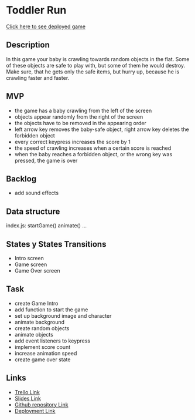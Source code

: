 # Toddler Run

[Click here to see deployed game](http://github.com)

## Description

In this game your baby is crawling towards random objects in the flat. Some of these objects are safe to play with, but some of them he would destroy. Make sure, that he gets only the safe items, but hurry up, because he is crawling faster and faster.

## MVP

- the game has a baby crawling from the left of the screen
- objects appear randomly from the right of the screen
- the objects have to be removed in the appearing order
- left arrow key removes the baby-safe object, right arrow key deletes the forbidden object
- every correct keypress increases the score by 1
- the speed of crawling increases when a certain score is reached
- when the baby reaches a forbidden object, or the wrong key was pressed, the game is over

## Backlog

- add sound effects

## Data structure

index.js:
startGame()
animate()
...

## States y States Transitions

- Intro screen
- Game screen
- Game Over screen

## Task

- create Game Intro
- add function to start the game
- set up background image and character
- animate background
- create random objects
- animate objects
- add event listeners to keypress
- implement score count
- increase animation speed
- create game over state

## Links

- [Trello Link](https://trello.com)
- [Slides Link](http://slides.com)
- [Github repository Link](http://github.com)
- [Deployment Link](http://github.com)
